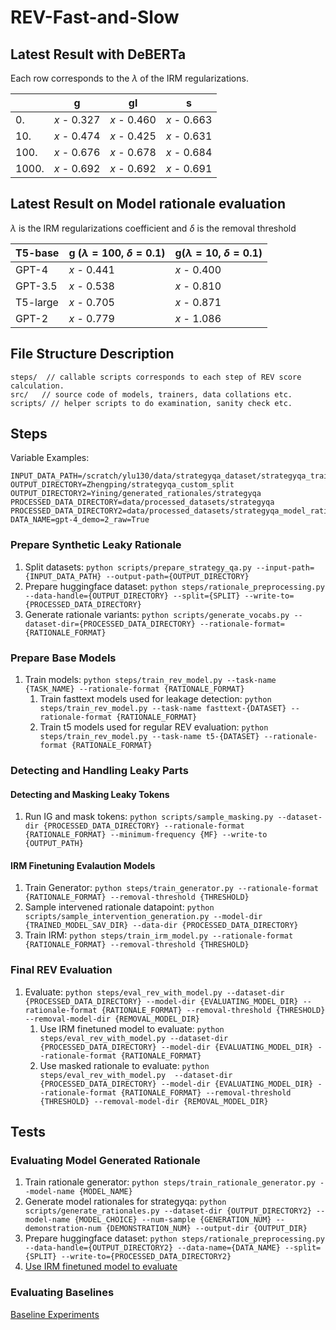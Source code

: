 # REV-Fast-and-Slow

## Latest Result with DeBERTa

Each row corresponds to the $\lambda$ of the IRM regularizations.

|       | g           | gl          | s           |
| ----- | ----------- | ----------- | ----------- |
| 0.    | $x$ - 0.327 | $x$ - 0.460 | $x$ - 0.663 |
| 10.   | $x$ - 0.474 | $x$ - 0.425 | $x$ - 0.631 |
| 100.  | $x$ - 0.676 | $x$ - 0.678 | $x$ - 0.684 |
| 1000. | $x$ - 0.692 | $x$ - 0.692 | $x$ - 0.691 |

## Latest Result on Model rationale evaluation

$\lambda$ is the IRM regularizations coefficient and $\delta$ is the removal threshold

|T5-base  | g ($\lambda  = 100$, $\delta = 0.1$) | g($\lambda  = 10$, $\delta = 0.1$) |
| -----   | -----------------    | ----------------   |
| GPT-4   | $x$ - 0.441          | $x$ - 0.400        |
| GPT-3.5 | $x$ - 0.538          | $x$ - 0.810        |
| T5-large| $x$ - 0.705          | $x$ - 0.871        |
| GPT-2   | $x$ - 0.779          | $x$ - 1.086        |

## File Structure Description

```shellscript
steps/  // callable scripts corresponds to each step of REV score calculation.
src/   // source code of models, trainers, data collations etc. 
scripts/ // helper scripts to do examination, sanity check etc.
```

## Steps

Variable Examples:
```
INPUT_DATA_PATH=/scratch/ylu130/data/strategyqa_dataset/strategyqa_train.json
OUTPUT_DIRECTORY=Zhengping/strategyqa_custom_split
OUTPUT_DIRECTORY2=Yining/generated_rationales/strategyqa
PROCESSED_DATA_DIRECTORY=data/processed_datasets/strategyqa
PROCESSED_DATA_DIRECTORY2=data/processed_datasets/strategyqa_model_rationale
DATA_NAME=gpt-4_demo=2_raw=True
```
### Prepare Synthetic Leaky Rationale
1. Split datasets: `python scripts/prepare_strategy_qa.py --input-path={INPUT_DATA_PATH} --output-path={OUTPUT_DIRECTORY}`
2. Prepare huggingface dataset: `python steps/rationale_preprocessing.py --data-handle={OUTPUT_DIRECTORY} --split={SPLIT} --write-to={PROCESSED_DATA_DIRECTORY}`
3. Generate rationale variants: `python scripts/generate_vocabs.py --dataset-dir={PROCESSED_DATA_DIRECTORY} --rationale-format={RATIONALE_FORMAT}`

### Prepare Base Models
1. Train models: `python steps/train_rev_model.py --task-name {TASK_NAME} --rationale-format {RATIONALE_FORMAT}`
   1. Train fasttext models used for leakage detection: `python steps/train_rev_model.py --task-name fasttext-{DATASET} --rationale-format {RATIONALE_FORMAT}`
   2. Train t5 models used for regular REV evaluation: `python steps/train_rev_model.py --task-name t5-{DATASET} --rationale-format {RATIONALE_FORMAT}`

### Detecting and Handling Leaky Parts
#### Detecting and Masking Leaky Tokens
1. Run IG and mask tokens: `python scripts/sample_masking.py --dataset-dir {PROCESSED_DATA_DIRECTORY} --rationale-format {RATIONALE_FORMAT} --minimum-frequency {MF} --write-to {OUTPUT_PATH}`

#### IRM Finetuning Evalaution Models 
1. Train Generator: `python steps/train_generator.py --rationale-format {RATIONALE_FORMAT} --removal-threshold {THRESHOLD}`
2. Sample intervened rationale datapoint: `python scripts/sample_intervention_generation.py --model-dir {TRAINED_MODEL_SAV_DIR} --data-dir {PROCESSED_DATA_DIRECTORY}`
3. Train IRM: `python steps/train_irm_model.py --rationale-format {RATIONALE_FORMAT} --removal-threshold {THRESHOLD}`
   
### Final REV Evaluation
1. Evaluate: `python steps/eval_rev_with_model.py --dataset-dir {PROCESSED_DATA_DIRECTORY} --model-dir {EVALUATING_MODEL_DIR} --rationale-format {RATIONALE_FORMAT} --removal-threshold {THRESHOLD} --removal-model-dir {REMOVAL_MODEL_DIR}`
   1. Use IRM finetuned model to evaluate: `python steps/eval_rev_with_model.py --dataset-dir {PROCESSED_DATA_DIRECTORY} --model-dir {EVALUATING_MODEL_DIR} --rationale-format {RATIONALE_FORMAT}`
   2. Use masked rationale to evaluate: `python steps/eval_rev_with_model.py  --dataset-dir {PROCESSED_DATA_DIRECTORY} --model-dir {EVALUATING_MODEL_DIR} --rationale-format {RATIONALE_FORMAT} --removal-threshold {THRESHOLD} --removal-model-dir {REMOVAL_MODEL_DIR}`

## Tests

### Evaluating Model Generated Rationale
1. Train rationale generator: `python steps/train_rationale_generator.py --model-name {MODEL_NAME}`
2. Generate model rationales for strategyqa: `python scripts/generate_rationales.py --dataset-dir {OUTPUT_DIRECTORY2} --model-name {MODEL_CHOICE} --num-sample {GENERATION_NUM} --demonstration-num {DEMONSTRATION_NUM} --output-dir {OUTPUT_DIR}`
3. Prepare huggingface dataset: `python steps/rationale_preprocessing.py --data-handle={OUTPUT_DIRECTORY2} --data-name={DATA_NAME} --split={SPLIT} --write-to={PROCESSED_DATA_DIRECTORY2}`
4. [Use IRM finetuned model to evaluate](#Final-REV-Evaluation)

### Evaluating Baselines
[Baseline Experiments](baselines/README.md)